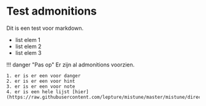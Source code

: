 # Test admonitions

Dit is een test voor markdown.

* list elem 1
* list elem 2
* list elem 3

!!! danger "Pas op"
    Er zijn al admonitions voorzien.

    1. er is er een voor danger
    2. er is er een voor hint
    3. er is er een voor note
    4. er is een hele lijst [hier](https://raw.githubusercontent.com/lepture/mistune/master/mistune/directives/admonition.py)
